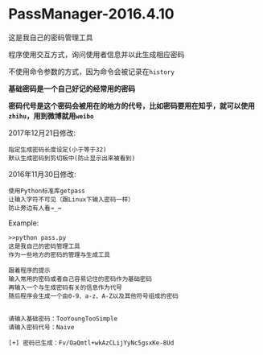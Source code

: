 # PassManager-2016.4.10

这是我自己的密码管理工具

程序使用交互方式，询问使用者信息并以此生成相应密码

不使用命令参数的方式，因为命令会被记录在`history`

__基础密码是一个自己好记的经常用的密码__

__密码代号是这个密码会被用在的地方的代号，比如密码要用在知乎，就可以使用`zhihu`，用到微博就用`weibo`__

2017年12月21日修改:

	指定生成密码长度设定(小于等于32)
	默认生成密码到剪切板中(防止显示出来被看到)

2016年11月30日修改:

	使用Python标准库getpass
	让输入字符不可见（跟Linux下输入密码一样）
	防止旁边有人看→_→
	

Example:

	>>python pass.py
	这是我自己的密码管理工具
	作为一些地方的密码的管理与生成工具
	
	跟着程序的提示
	输入常用的密码或者自己容易记住的密码作为基础密码
	再输入一个与生成密码有关的信息作为代号
	随后程序会生成一个由0-9、a-z、A-Z以及其他符号组成的密码
	
	
	请输入基础密码：TooYoungTooSimple
	请输入密码代号：Naive
	
	[+] 密码已生成：Fv/OaQmtl+wkAzCLijYyNc5gsxKe-8Ud
